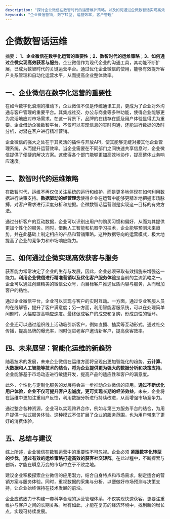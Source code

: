 ```yaml
---
description: "探讨企业微信在数智时代的运营维护策略，以及如何通过企微数智话实现高效获客与自动化运营。"
keywords: "企业微信营销, 数字转型, 运营效率, 客户管理"
---
```

# 企微数智话运维

摘要： **1、企业微信在数字化运营的重要性**；**2、数智时代的运维策略**；**3、如何通过企微实现高效获客与服务**。企业微信作为现代企业的沟通工具，其功能不断扩展，已成为数智时代的关键运营平台。通过优化企业微信的使用，能够有效提升客户关系管理和自动化运营水平，从而提高企业整体效率。

## 一、企业微信在数字化运营的重要性

在如今数字化浪潮的推动下，企业微信不仅是传统通讯工具，更成为了企业对外沟通与客户管理的重要平台。其集成社交、办公与商业等多种功能，使得企业能够更为灵活地应对市场需求。在这一背景下，品牌的在线存在感及用户体验显得尤为重要。企业借助企微数智平台，不仅可以实现信息的实时沟通，还能进行数据的及时分析，对潜在客户进行精准营销。

企业微信的强大之处在于其灵活的插件与开放API，使其能够无缝对接其他企业管理系统，从而提升运营效率。当企业需要在不同部门之间快速共享信息时，企业微信提供了便捷的解决方案。这使得各个部门能够更加高效地协作，提高整体业务响应速度。

## 二、数智时代的运维策略

在数智时代，运维不再仅仅关注系统的运行和维护，而是更多地体现在如何利用数据进行决策支持。**数据驱动的经营理念**使得企业在运营中能够更精准地把握市场脉搏，对客户需求进行深度分析和挖掘。企微数智话运营则是实现这一目标的有效方法。

通过分析客户的互动数据，企业可以识别出用户的购买习惯和偏好，从而为其提供更加个性化的服务。同时，借助人工智能和机器学习技术，企业能够预测未来趋势，并在此基础上制定相应的产品和营销策略。这种数据导向的运营模式，极大地提高了企业的竞争力和市场响应能力。

## 三、如何通过企微实现高效获客与服务

获客能力常常决定了企业的生存与发展，因此，企业必须采取有效措施来增强这一能力。**利用企业微信进行精准营销以及优化客户服务体验**是当前的主流策略之一。企业可以通过创建精美的微信公众号，向目标客户推送优质内容与服务，从而增加客户的粘性。

通过企业微信平台，企业可以实现与客户的实时互动。一方面，通过专业客服人员的在线解答，提升了客户满意度；另一方面，利用智能客服系统，可以在处理简单问题时，大幅度提高响应速度。最终促成客户的成交和复购，形成良性的循环。

企业还可以通过组织线上活动吸引新客户，例如直播、抽奖等互动形式。通过社交传播，提高品牌的曝光率，同时促进老客户邀请新客户，提高获客效率。

## 四、未来展望：智能化运维的新趋势

随着技术的发展，未来企业微信在运维方面将呈现出更加智能化的趋势。**云计算、大数据和人工智能等技术的结合，将为企业提供更为强大的数据分析和决策支持**。企业能够基于市场动态进行敏捷开发，提高产品的适应性和客户的满意度。

此外，个性化与定制化服务的发展将会进一步推动企业微信的应用。**通过不断优化用户体验，企业不仅可提升客户忠诚度，更可实现长期的经济效益**。未来，企业将在运维中更加注重用户反馈，利用数据分析进行持续改进，从而增强市场竞争力。

通过整合各种资源，企业可以实现跨界合作，例如与第三方服务平台的结合，为用户提供一站式服务体验。这种模式不仅扩展了企业的服务范围，也为用户带来了更好的消费体验。

## 五、总结与建议

综上所述，企业微信在数智运营中的重要性不可忽视。企业必须 **紧跟数字化转型的步伐，通过有效的运维策略打造高效的获客社交矩阵**。在此过程中，不断探索与创新，才能在瞬息万变的市场中立于不败之地。

建议企业积极探索企业微信的应用潜力，结合自身特点和市场需求，制定适合的营销方案与服务体验。同时，重视数据的采集与分析，以便做好市场预测与决策支持，让企业始终保持在技术发展的前沿。

企业应该致力于构建一套科学合理的运营管理体系，不仅实现快速获客，更要注重维护与客户之间的长期关系。唯有如此，才能在复苏的经济环境中，找到新的增长点，实现可持续发展。
